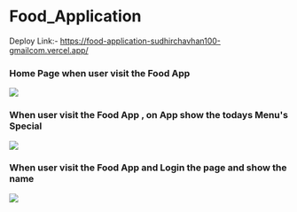 # Food_Application
Deploy Link:- https://food-application-sudhirchavhan100-gmailcom.vercel.app/

<h3>Home Page when user visit the Food App</h3>
<img src="https://user-images.githubusercontent.com/97445870/165927289-9109a439-d77f-429d-82a7-061aec514709.png"/>

<h3>When user visit the Food App , on App show the todays Menu's Special</h3>
<img src="https://user-images.githubusercontent.com/97445870/165927305-fa66172c-854c-4df7-a2cc-63ad8b8d6de3.png"/>
<h3>When user visit the Food App and Login the page and show the name</h3>
<img src="https://user-images.githubusercontent.com/97445870/165927312-94c01b03-fe4e-4dad-a7d8-5bb5d3380a77.png"/>
